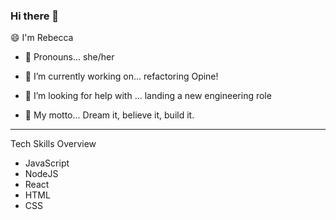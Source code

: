 ### Hi there 👋

😄 I'm Rebecca

- 👯 Pronouns... she/her

- 🌱 I’m currently working on... refactoring Opine!

- 🤔 I’m looking for help with ... landing a new engineering role

- 💬 My motto...  Dream it, believe it, build it. 


---

Tech Skills Overview

- JavaScript
- NodeJS
- React
- HTML
- CSS


<!--
**rebecca1231/rebecca1231** is a ✨ _special_ ✨ repository because its `README.md` (this file) appears on your GitHub profile.
- 👯 I’m looking to collaborate on ... 
- 📫 How to reach me: ...


- ⚡ Fun fact: ... 

-->

